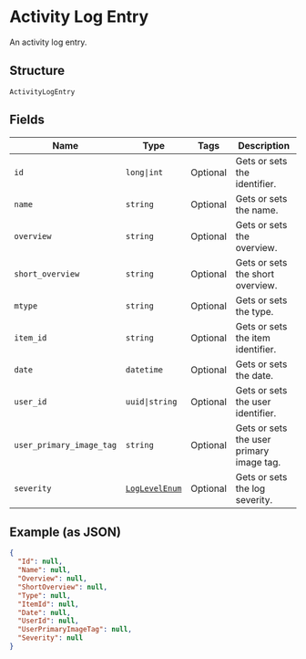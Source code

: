 
# Activity Log Entry

An activity log entry.

## Structure

`ActivityLogEntry`

## Fields

| Name | Type | Tags | Description |
|  --- | --- | --- | --- |
| `id` | `long\|int` | Optional | Gets or sets the identifier. |
| `name` | `string` | Optional | Gets or sets the name. |
| `overview` | `string` | Optional | Gets or sets the overview. |
| `short_overview` | `string` | Optional | Gets or sets the short overview. |
| `mtype` | `string` | Optional | Gets or sets the type. |
| `item_id` | `string` | Optional | Gets or sets the item identifier. |
| `date` | `datetime` | Optional | Gets or sets the date. |
| `user_id` | `uuid\|string` | Optional | Gets or sets the user identifier. |
| `user_primary_image_tag` | `string` | Optional | Gets or sets the user primary image tag. |
| `severity` | [`LogLevelEnum`](../../doc/models/log-level-enum.md) | Optional | Gets or sets the log severity. |

## Example (as JSON)

```json
{
  "Id": null,
  "Name": null,
  "Overview": null,
  "ShortOverview": null,
  "Type": null,
  "ItemId": null,
  "Date": null,
  "UserId": null,
  "UserPrimaryImageTag": null,
  "Severity": null
}
```

